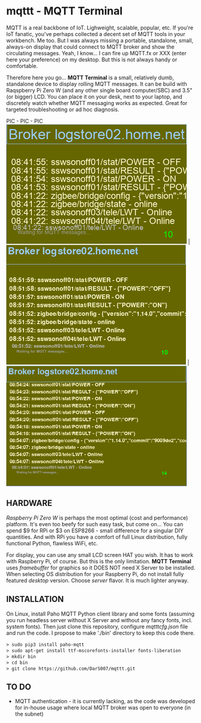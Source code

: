 # mqttt - MQTT Terminal

MQTT is a real backbone of IoT. Lighweight, scalable, popular, etc. If you're IoT fanatic, you've perhaps collected a decent set of MQTT tools in your workbench. Me too. But I was always missing a portable, standalone, small, always-on display that could connect to MQTT broker and show the circulating messages. Yeah, I know... I can fire up MQTT.fx or XXX (enter here your preference) on my desktop. But this is not always handy or comfortable.

Therefore here you go... **MQTT Terminal** is a small, relatively dumb, standalone device to display rolling MQTT messages. It can be build with Raqspberry Pi Zero W (and any other single board computer/SBC) and 3.5" (or bigger) LCD. You can place it on your desk, next to your laptop, and discretely watch whether MQTT messaging works as expected. Great for targeted troubleshooting or ad hoc diagnosis.

PIC - PIC - PIC
![mqttt screenshot](https://github.com/DarS007/mqttt/blob/master/PICTURES/mqttt_screenshot.01-arial.png) | 
![mqttt screenshot](https://github.com/DarS007/mqttt/blob/master/PICTURES/mqttt_screenshot.02-noteserif.png) | 
![mqttt screenshot](https://github.com/DarS007/mqttt/blob/master/PICTURES/mqttt_screenshot.03-noteserif-smaller.png)

## HARDWARE
*Raspberry Pi Zero W* is perhaps the most optimal (cost and performance) platform. It's even too beefy for such easy task, but come on... You can spend $9 for RPi or $3 on ESP8266 - small difference for a singular DIY quantities. And with RPi you have a comfort of full Linux distribution, fully functional Python, flawless WiFi, etc. 

For display, you can use any small LCD screen HAT you wish. It has to work with Raspberry Pi, of course. But this is the only limitation. **MQTT Terminal** uses *framebuffer* for graphics so it DOES NOT need X Server to be installed. When selecting OS distribution for your Raspberry Pi, do not install fully featured *desktop* version. Choose *server* flavor. It is much lighter anyway.

## INSTALLATION
On Linux, install Paho MQTT Python client library and some fonts (assuming you run headless server without X Server and without any fancy fonts, incl. system fonts). Then just clone this repository, configure *mqtttcfg.json* file and run the code. I propose to make './bin' directory to keep this code there.
```
> sudo pip3 install paho-mqtt
> sudo apt-get install ttf-mscorefonts-installer fonts-liberation
> mkdir bin
> cd bin
> git clone https://github.com/DarS007/mqttt.git
```

## TO DO
- MQTT authentication - it is currently lacking, as the code was developed for in-house usage where local MQTT broker was open to everyone (in the subnet)
